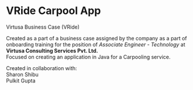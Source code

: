 # VRide Carpool App
Virtusa Business Case (VRide)

Created as a part of a business case assigned by the company as a part of onboarding training for the position of *Associate Engineer - Technology* at **Virtusa Consulting Services Pvt. Ltd.**<br/>
Focused on creating an application in Java for a Carpooling service.

Created in collaboration with:<br/>
Sharon Shibu<br/>
Pulkit Gupta

